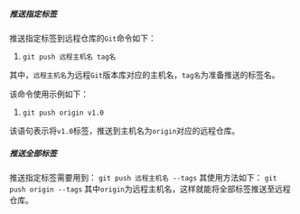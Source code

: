 ##### 推送指定标签

推送指定标签到远程仓库的`Git`命令如下：

1.  `git push 远程主机名 tag名`

其中，`远程主机名`为远程`Git`版本库对应的主机名，`tag名`为准备推送的标签名。

该命令使用示例如下：

1.  `git push origin v1.0`

该语句表示将`v1.0`标签，推送到主机名为`origin`对应的远程仓库。

##### 推送全部标签

推送指定标签需要用到： `git push 远程主机名 --tags` 其使用方法如下： `git push origin --tags` 其中`origin`为远程主机名，这样就能将全部标签推送至远程仓库。